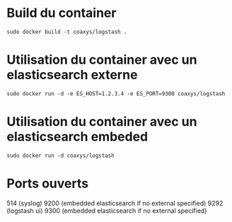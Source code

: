 Build du container
==================
```
sudo docker build -t coaxys/logstash .
```

Utilisation du container avec un elasticsearch externe
======================================================
```
sudo docker run -d -e ES_HOST=1.2.3.4 -e ES_PORT=9300 coaxys/logstash
```

Utilisation du container avec un elasticsearch embeded
======================================================
```
sudo docker run -d coaxys/logstash
```

Ports ouverts
=============
514 (syslog)
9200 (embedded elasticsearch if no external specified)
9292 (logstash ui)
9300 (embedded elasticsearch if no external specified)
